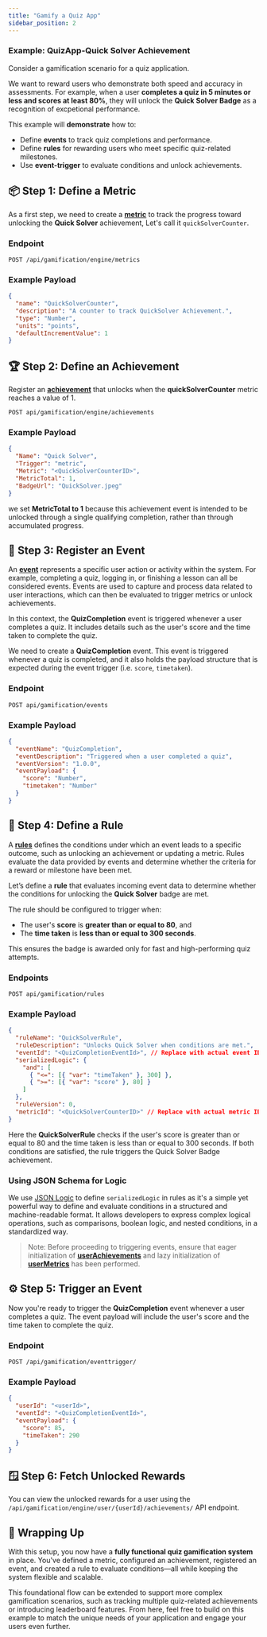```yaml
---
title: "Gamify a Quiz App"
sidebar_position: 2
---
```


### Example: QuizApp-Quick Solver Achievement

Consider a gamification scenario for a quiz application.

We want to reward users who demonstrate both speed and accuracy in assessments. For example, when a user **completes a quiz in 5 minutes or less and scores at least 80%**, they will unlock the **Quick Solver Badge** as a recognition of excpetional performance.

This example will **demonstrate** how to:

- Define **events** to track quiz completions and performance.
- Define **rules** for rewarding users who meet specific quiz-related milestones.
- Use **event-trigger** to evaluate conditions and unlock achievements.

## 📦 Step 1: Define a Metric

As a first step, we need to create a [**metric**](../Concepts/GamificationEngine#-metrics) to track the progress toward unlocking the **Quick Solver** achievement, Let's call it `quickSolverCounter`.

### Endpoint

```curl
POST /api/gamification/engine/metrics
```

### Example Payload

```json
{
  "name": "QuickSolverCounter",
  "description": "A counter to track QuickSolver Achievement.",
  "type": "Number",
  "units": "points",
  "defaultIncrementValue": 1
}
```

## 🏆 Step 2: Define an Achievement

Register an [**achievement**](../Concepts/GamificationEngine#-achievements) that unlocks when the **quickSolverCounter** metric reaches a value of 1.

```curl
POST api/gamification/engine/achievements
```

### Example Payload

```json
{
  "Name": "Quick Solver",
  "Trigger": "metric",
  "Metric": "<QuickSolverCounterID>",
  "MetricTotal": 1,
  "BadgeUrl": "QuickSolver.jpeg"
}
```

we set **MetricTotal to 1** because this achievement event is intended to be unlocked through a single qualifying completion, rather than through accumulated progress.

## 📅 Step 3: Register an Event

An [**event**](../Concepts/GamificationLayer#-events) represents a specific user action or activity within the system. For example, completing a quiz, logging in, or finishing a lesson can all be considered events. Events are used to capture and process data related to user interactions, which can then be evaluated to trigger metrics or unlock achievements.

In this context, the **QuizCompletion** event is triggered whenever a user completes a quiz. It includes details such as the user's score and the time taken to complete the quiz.

We need to create a **QuizCompletion** event. This event is triggered whenever a quiz is completed, and it also holds the payload structure that is expected during the event trigger
(i.e. `score`, `timetaken`).

### Endpoint

```curl
POST api/gamification/events
```

### Example Payload

```json
{
  "eventName": "QuizCompletion",
  "eventDescription": "Triggered when a user completed a quiz",
  "eventVersion": "1.0.0",
  "eventPayload": {
    "score": "Number",
    "timetaken": "Number"
  }
}
```

## 📜 Step 4: Define a Rule

A [**rules**](../Concepts/GamificationLayer#-rules) defines the conditions under which an event leads to a specific outcome, such as unlocking an achievement or updating a metric. Rules evaluate the data provided by events and determine whether the criteria for a reward or milestone have been met.

Let’s define a **rule** that evaluates incoming event data to determine whether the conditions for unlocking the **Quick Solver** badge are met.

The rule should be configured to trigger when:

- The user's **score** is **greater than or equal to 80**, and
- The **time taken** is **less than or equal to 300 seconds**.

This ensures the badge is awarded only for fast and high-performing quiz attempts.

### Endpoints

```curl
POST api/gamification/rules
```

### Example Payload

```json
{
  "ruleName": "QuickSolverRule",
  "ruleDescription": "Unlocks Quick Solver when conditions are met.",
  "eventId": "<QuizCompletionEventId>", // Replace with actual event ID
  "serializedLogic": {
    "and": [
      { "<=": [{ "var": "timeTaken" }, 300] },
      { ">=": [{ "var": "score" }, 80] }
    ]
  },
  "ruleVersion": 0,
  "metricId": "<QuickSolverCounterID>" // Replace with actual metric ID
}
```

Here the **QuickSolverRule** checks if the user's score is greater than or equal to 80 and the time taken is less than or equal to 300 seconds. If both conditions are satisfied, the rule triggers the Quick Solver Badge achievement.

### Using JSON Schema for Logic

We use [JSON Logic](https://jsonlogic.com) to define `serializedLogic` in rules as it's a simple yet powerful way to define and evaluate conditions in a structured and machine-readable format.
It allows developers to express complex logical operations, such as comparisons, boolean logic, and nested conditions, in a standardized way.

> Note:
> Before proceeding to triggering events, ensure that eager initialization of [**userAchievements**](./XP#-step-3-initialize-user-achievements-eager-init) and lazy initialization of [**userMetrics**](./XP#-step-4-access-user-metrics-lazy-init) has been performed.

## ⚙️ Step 5: Trigger an Event

Now you're ready to trigger the **QuizCompletion** event whenever a user completes a quiz. The event payload will include the user's score and the time taken to complete the quiz.

### Endpoint

```curl
POST /api/gamification/eventtrigger/
```

### Example Payload

```json
{
  "userId": "<userId>",
  "eventId": "<QuizCompletionEventId>",
  "eventPayload": {
    "score": 85,
    "timeTaken": 290
  }
}
```

## 🪟 Step 6: Fetch Unlocked Rewards

You can view the unlocked rewards for a user using the `/api/gamification/engine/user/{userId}/achievements/` API endpoint.

## 🎉 Wrapping Up

With this setup, you now have a **fully functional quiz gamification system** in place. You've defined a metric, configured an achievement, registered an event, and created a rule to evaluate conditions—all while keeping the system flexible and scalable.

This foundational flow can be extended to support more complex gamification scenarios, such as tracking multiple quiz-related achievements or introducing leaderboard features. From here, feel free to build on this example to match the unique needs of your application and engage your users even further.
